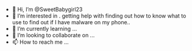 - 👋 Hi, I’m @SweetBabygirl23
- 👀 I’m interested in . getting help with finding out how to know what to use to find out if I have malware on my phone..
- 🌱 I’m currently learning ...
- 💞️ I’m looking to collaborate on ...
- 📫 How to reach me ...

<!---
SweetBabygirl23/SweetBabygirl23 is a ✨ special ✨ repository because its `README.md` (this file) appears on your GitHub profile.
You can click the Preview link to take a look at your changes.
--->
